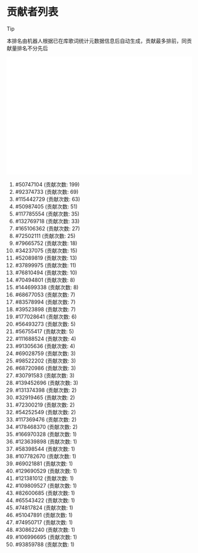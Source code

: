 # 贡献者列表

> [!TIP]
> 本排名由机器人根据已在库歌词统计元数据信息后自动生成，贡献最多排前，同贡献量排名不分先后

![贡献者头像画廊](./CONTRIBUTORS.svg)

1. #50747104 (贡献次数: 199)
2. #92374733 (贡献次数: 69)
3. #115442729 (贡献次数: 63)
4. #50987405 (贡献次数: 51)
5. #117785554 (贡献次数: 35)
6. #132769718 (贡献次数: 33)
7. #165106362 (贡献次数: 27)
8. #72502111 (贡献次数: 25)
9. #79665752 (贡献次数: 18)
10. #34237075 (贡献次数: 15)
11. #52089819 (贡献次数: 13)
12. #37899975 (贡献次数: 11)
13. #76810494 (贡献次数: 10)
14. #70494801 (贡献次数: 8)
15. #144699338 (贡献次数: 8)
16. #68677053 (贡献次数: 7)
17. #83578994 (贡献次数: 7)
18. #39523898 (贡献次数: 7)
19. #177028641 (贡献次数: 6)
20. #56493273 (贡献次数: 5)
21. #56755417 (贡献次数: 5)
22. #111688524 (贡献次数: 4)
23. #91305636 (贡献次数: 4)
24. #69028759 (贡献次数: 3)
25. #98522202 (贡献次数: 3)
26. #68720986 (贡献次数: 3)
27. #30791583 (贡献次数: 3)
28. #139452696 (贡献次数: 3)
29. #131374398 (贡献次数: 2)
30. #32919465 (贡献次数: 2)
31. #72300219 (贡献次数: 2)
32. #54252549 (贡献次数: 2)
33. #117369476 (贡献次数: 2)
34. #178468370 (贡献次数: 2)
35. #166970328 (贡献次数: 1)
36. #123639898 (贡献次数: 1)
37. #58398544 (贡献次数: 1)
38. #107782670 (贡献次数: 1)
39. #69021881 (贡献次数: 1)
40. #129690529 (贡献次数: 1)
41. #121381012 (贡献次数: 1)
42. #109809527 (贡献次数: 1)
43. #82600685 (贡献次数: 1)
44. #65543422 (贡献次数: 1)
45. #74817824 (贡献次数: 1)
46. #51047891 (贡献次数: 1)
47. #74950717 (贡献次数: 1)
48. #30862240 (贡献次数: 1)
49. #106996695 (贡献次数: 1)
50. #93859788 (贡献次数: 1)
